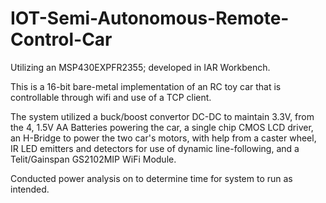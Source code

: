 # IOT-Semi-Autonomous-Remote-Control-Car
Utilizing an MSP430EXPFR2355; developed in IAR Workbench. 

This is a 16-bit bare-metal implementation of an RC toy car that is controllable through wifi and use of a TCP client.

The system utilized a buck/boost convertor DC-DC to maintain 3.3V, from the 4, 1.5V AA Batteries powering the car, a single chip CMOS LCD driver,
an H-Bridge to power the two car's motors, with help from a caster wheel, IR LED emitters and detectors for use of dynamic line-following, and a Telit/Gainspan GS2102MIP WiFi Module.

Conducted power analysis on to determine time for system to run as intended.
